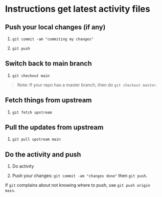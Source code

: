 # Instructions get latest activity files


## Push your local changes (if any)

1. `git commit -am "commiting my changes"`

2. `git push`

## Switch back to main branch

1. `git checkout main`

> Note: If your repo has a master branch, then do `git checkout master`.

## Fetch things from upstream

1. `git fetch upstream`

## Pull the updates from upstream

1. `git pull upstream main`

## Do the activity and push

1. Do activity

2. Push your changes: `git commit -am "changes done"` then `git push`.

If `git` complains about not knowing where to push, use `git push origin main`.

